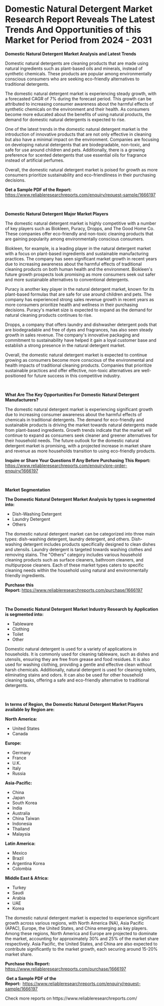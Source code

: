 <p><h1>Domestic Natural Detergent Market Research Report Reveals The Latest Trends And Opportunities of this Market for Period from 2024 - 2031</h1></p><p><strong>Domestic Natural Detergent Market Analysis and Latest Trends</strong></p>
<p><p>Domestic natural detergents are cleaning products that are made using natural ingredients such as plant-based oils and minerals, instead of synthetic chemicals. These products are popular among environmentally conscious consumers who are seeking eco-friendly alternatives to traditional detergents.</p><p>The domestic natural detergent market is experiencing steady growth, with a forecasted CAGR of 7% during the forecast period. This growth can be attributed to increasing consumer awareness about the harmful effects of synthetic chemicals on the environment and their health. As consumers become more educated about the benefits of using natural products, the demand for domestic natural detergents is expected to rise.</p><p>One of the latest trends in the domestic natural detergent market is the introduction of innovative products that are not only effective in cleaning but also have a minimal impact on the environment. Companies are focusing on developing natural detergents that are biodegradable, non-toxic, and safe for use around children and pets. Additionally, there is a growing preference for scented detergents that use essential oils for fragrance instead of artificial perfumes.</p><p>Overall, the domestic natural detergent market is poised for growth as more consumers prioritize sustainability and eco-friendliness in their purchasing decisions.</p></p>
<p><strong>Get a Sample PDF of the Report:&nbsp;</strong> <a href="https://www.reliableresearchreports.com/enquiry/request-sample/1666197">https://www.reliableresearchreports.com/enquiry/request-sample/1666197</a></p>
<p>&nbsp;</p>
<p><strong>Domestic Natural Detergent Major Market Players</strong></p>
<p><p>The domestic natural detergent market is highly competitive with a number of key players such as Biokleen, Puracy, Dropps, and The Good Home Co. These companies offer eco-friendly and non-toxic cleaning products that are gaining popularity among environmentally conscious consumers.</p><p>Biokleen, for example, is a leading player in the natural detergent market with a focus on plant-based ingredients and sustainable manufacturing practices. The company has seen significant market growth in recent years due to increasing awareness about the harmful effects of traditional cleaning products on both human health and the environment. Biokleen's future growth prospects look promising as more consumers seek out safer and more sustainable alternatives to conventional detergents.</p><p>Puracy is another key player in the natural detergent market, known for its plant-based formulas that are safe for use around children and pets. The company has experienced strong sales revenue growth in recent years as more consumers prioritize health and wellness in their purchasing decisions. Puracy's market size is expected to expand as the demand for natural cleaning products continues to rise.</p><p>Dropps, a company that offers laundry and dishwasher detergent pods that are biodegradable and free of dyes and fragrances, has also seen steady growth in sales revenue. The company's innovative packaging and commitment to sustainability have helped it gain a loyal customer base and establish a strong presence in the natural detergent market.</p><p>Overall, the domestic natural detergent market is expected to continue growing as consumers become more conscious of the environmental and health impacts of traditional cleaning products. Companies that prioritize sustainable practices and offer effective, non-toxic alternatives are well-positioned for future success in this competitive industry.</p></p>
<p>&nbsp;</p>
<p><strong>What Are The Key Opportunities For Domestic Natural Detergent Manufacturers?</strong></p>
<p><p>The domestic natural detergent market is experiencing significant growth due to increasing consumer awareness about the harmful effects of chemicals in traditional detergents. The demand for eco-friendly and sustainable products is driving the market towards natural detergents made from plant-based ingredients. Growth trends indicate that the market will continue to expand as consumers seek cleaner and greener alternatives for their household needs. The future outlook for the domestic natural detergent market is promising, with a projected increase in market share and revenue as more households transition to using eco-friendly products.</p></p>
<p><strong>Inquire or Share Your Questions If Any Before Purchasing This Report:</strong> <a href="https://www.reliableresearchreports.com/enquiry/pre-order-enquiry/1666197">https://www.reliableresearchreports.com/enquiry/pre-order-enquiry/1666197</a></p>
<p>&nbsp;</p>
<p><strong>Market Segmentation</strong></p>
<p><strong>The Domestic Natural Detergent Market Analysis by types is segmented into:</strong></p>
<p><ul><li>Dish-Washing Detergent</li><li>Laundry Detergent</li><li>Others</li></ul></p>
<p><p>The domestic natural detergent market can be categorized into three main types: dish-washing detergent, laundry detergent, and others. Dish-washing detergent includes products specifically designed to clean dishes and utensils. Laundry detergent is targeted towards washing clothes and removing stains. The "Others" category includes various household cleaning products such as surface cleaners, bathroom cleaners, and multipurpose cleaners. Each of these market types caters to specific cleaning needs within the household using natural and environmentally friendly ingredients.</p></p>
<p><strong>Purchase this Report:&nbsp;</strong><a href="https://www.reliableresearchreports.com/purchase/1666197">https://www.reliableresearchreports.com/purchase/1666197</a></p>
<p>&nbsp;</p>
<p><strong>The Domestic Natural Detergent Market Industry Research by Application is segmented into:</strong></p>
<p><ul><li>Tableware</li><li>Clothing</li><li>Toilet</li><li>Other</li></ul></p>
<p><p>Domestic natural detergent is used for a variety of applications in households. It is commonly used for cleaning tableware, such as dishes and utensils, ensuring they are free from grease and food residues. It is also used for washing clothing, providing a gentle and effective clean without harsh chemicals. Additionally, natural detergent is used for cleaning toilets, eliminating stains and odors. It can also be used for other household cleaning tasks, offering a safe and eco-friendly alternative to traditional detergents.</p></p>
<p>&nbsp;</p>
<p><strong>In terms of Region, the Domestic Natural Detergent Market Players available by Region are:</strong></p>
<p>
    <p> <strong> North America: </strong>
        <ul>
            <li>United States</li>
            <li>Canada</li>
        </ul>
        </p> 
    <p> <strong> Europe: </strong>
        <ul>
            <li>Germany</li>
            <li>France</li>
            <li>U.K.</li>
            <li>Italy</li>
            <li>Russia</li>
        </ul>
        </p> 
    <p> <strong> Asia-Pacific: </strong>
        <ul>
            <li>China</li>
            <li>Japan</li>
            <li>South Korea</li>
            <li>India</li>
            <li>Australia</li>
            <li>China Taiwan</li>
            <li>Indonesia</li>
            <li>Thailand</li>
            <li>Malaysia</li>
        </ul>
        </p> 
    <p> <strong> Latin America: </strong>
        <ul>
            <li>Mexico</li>
            <li>Brazil</li>
            <li>Argentina Korea</li>
            <li>Colombia</li>
        </ul>
        </p> 
    <p> <strong> Middle East & Africa: </strong>
        <ul>
            <li>Turkey</li>
            <li>Saudi</li>
            <li>Arabia</li>
            <li>UAE</li>
            <li>Korea</li>
        </ul>
    </p>
    </p>
<p><p>The domestic natural detergent market is expected to experience significant growth across various regions, with North America (NA), Asia Pacific (APAC), Europe, the United States, and China emerging as key players. Among these regions, North America and Europe are projected to dominate the market, accounting for approximately 30% and 25% of the market share respectively. Asia Pacific, the United States, and China are also expected to contribute significantly to the market growth, each securing around 15-20% market share.</p></p>
<p><strong>Purchase this Report: </strong><a href="https://www.reliableresearchreports.com/purchase/1666197">https://www.reliableresearchreports.com/purchase/1666197</a></p>
<p>&nbsp;<strong>Get a Sample PDF of the Report:&nbsp;&nbsp;</strong><a href="https://www.reliableresearchreports.com/enquiry/request-sample/1666197">https://www.reliableresearchreports.com/enquiry/request-sample/1666197</a></p>
<p><strong></strong></p>
<p>Check more reports on https://www.reliableresearchreports.com/</p>